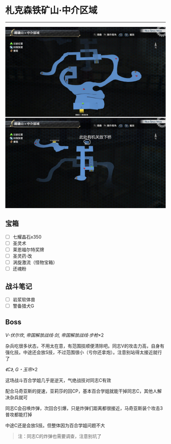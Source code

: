 # 札克森铁矿山·中介区域

---

![札克森铁矿山·中介区域](../images/map_札克森铁矿山·中介区域1.jpg)
![札克森铁矿山·中介区域](../images/map_札克森铁矿山·中介区域1_1.jpg)

## 宝箱

- [ ]  七耀晶石x350
- [ ]  圣灵术
- [ ]  莱恩福尔特奖牌
- [ ]  圣灵药·改
- [ ]  涡旋激流（怪物宝箱）
- [ ]  还魂粉

## 战斗笔记

- [ ]  岩浆软体兽
- [ ]  警备猎犬G

## Boss

*V-伏尔坎*, *帝国解放战线·剑*, *帝国解放战线·步枪*×2

杂兵吃很多状态，不用太在意，有范围技顺便清除吧。同志V的攻击力高，自身有强化技。中途还会放S技，不过范围很小（亏你还拿炮）。注意别站得太接近就行了

*《C》*, *G・玉帘*×2

这场战斗百合学姐几乎是逆天，气绝战技对同志C有效

配合马奇亚斯的提速，亚莉莎的回CP，基本百合学姐就能干掉同志C，其他人解决杂兵就可

同志C会召唤炸弹，次回合引爆，只是炸弹们距离都很接近，马奇亚斯装个攻击3普攻都能打掉

中途C还是会放S技。但整体因为百合学姐问题不大

> 注：同志C的炸弹也需要调查，注意别坑了